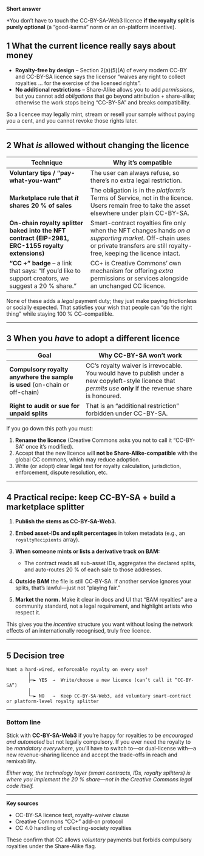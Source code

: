 **Short answer**

*You don’t have to touch the CC-BY-SA-Web3 licence **if the royalty split is purely optional** (a “good-karma” norm or an on-platform incentive).


## 1  What the current licence really says about money

* **Royalty-free by design** – Section 2(a)(5)(A) of every modern CC-BY and CC-BY-SA licence says the licensor “waives any right to collect royalties … for the exercise of the licensed rights”.
* **No additional restrictions** – Share-Alike allows you to add *permissions*, but you cannot add *obligations* that go beyond attribution + share-alike; otherwise the work stops being “CC-BY-SA” and breaks compatibility.

So a licencee may legally mint, stream or resell your sample without paying you a cent, and you cannot revoke those rights later.

---

## 2  What *is* allowed without changing the licence

| Technique                                                                                          | Why it’s compatible                                                                                                                                                             |
| -------------------------------------------------------------------------------------------------- | ------------------------------------------------------------------------------------------------------------------------------------------------------------------------------- |
| **Voluntary tips / “pay-what-you-want”**                                                           | The user can always refuse, so there’s no extra legal restriction.                                                                                                              |
| **Marketplace rule that *it* shares 20 % of sales**                                                | The obligation is in the *platform’s* Terms of Service, not in the licence. Users remain free to take the asset elsewhere under plain CC-BY-SA.                                 |
| **On-chain royalty splitter baked into the NFT contract (EIP-2981, ERC-1155 royalty extensions)**  | Smart-contract royalties fire only when the NFT changes hands *on a supporting market*. Off-chain uses or private transfers are still royalty-free, keeping the licence intact. |
| **“CC +” badge** – a link that says: “If you’d like to support creators, we suggest a 20 % share.” | CC+ is Creative Commons’ own mechanism for offering *extra* permissions or services alongside an unchanged CC licence.                                                          |

None of these adds a *legal* payment duty; they just make paying frictionless or socially expected. That satisfies your wish that people can “do the right thing” while staying 100 % CC-compatible.

---

## 3  When you *have* to adopt a different licence

| Goal                                                                         | Why CC-BY-SA won’t work                                                                                                                                        |
| ---------------------------------------------------------------------------- | -------------------------------------------------------------------------------------------------------------------------------------------------------------- |
| **Compulsory royalty anywhere the sample is used** (on-chain *or* off-chain) | CC’s royalty waiver is irrevocable. You would have to publish under a new copyleft-style licence that *permits use* **only** if the revenue share is honoured. |
| **Right to audit or sue for unpaid splits**                                  | That is an “additional restriction” forbidden under CC-BY-SA.                                                                                                  |

If you go down this path you must:

1. **Rename the licence** (Creative Commons asks you not to call it “CC-BY-SA” once it’s modified).
2. Accept that the new licence will **not be Share-Alike-compatible** with the global CC commons, which may reduce adoption.
3. Write (or adopt) clear legal text for royalty calculation, jurisdiction, enforcement, dispute resolution, etc.

---

## 4  Practical recipe: keep CC-BY-SA + build a marketplace splitter

1. **Publish the stems as CC-BY-SA-Web3.**
2. **Embed asset-IDs and split percentages** in token metadata (e.g., an `royaltyRecipients` array).
3. **When someone mints or lists a derivative track on BAM:**

   * The contract reads all sub-asset IDs, aggregates the declared splits, and auto-routes 20 % of each sale to those addresses.
4. **Outside BAM** the file is still CC-BY-SA. If another service ignores your splits, that’s lawful—just not “playing fair.”
5. **Market the norm.** Make it clear in docs and UI that “BAM royalties” are a community standard, not a legal requirement, and highlight artists who respect it.

This gives you the *incentive* structure you want without losing the network effects of an internationally recognised, truly free licence.

---

## 5  Decision tree

```text
Want a hard-wired, enforceable royalty on every use?
        │
        ├─► YES  →  Write/choose a new licence (can’t call it “CC-BY-SA”)
        │
        └─► NO   →  Keep CC-BY-SA-Web3, add voluntary smart-contract or platform-level royalty splitter
```

---

### Bottom line

Stick with **CC-BY-SA-Web3** if you’re happy for royalties to be *encouraged and automated* but not legally compulsory.
If you ever need the royalty to be *mandatory everywhere*, you’ll have to switch to—or dual-license with—a new revenue-sharing licence and accept the trade-offs in reach and remixability.

*Either way, the technology layer (smart contracts, IDs, royalty splitters) is where you implement the 20 % share—not in the Creative Commons legal code itself.*

---

**Key sources**

* CC-BY-SA licence text, royalty-waiver clause&#x20;
* Creative Commons “CC+” add-on protocol&#x20;
* CC 4.0 handling of collecting-society royalties&#x20;

These confirm that CC allows *voluntary* payments but forbids compulsory royalties under the Share-Alike flag.
